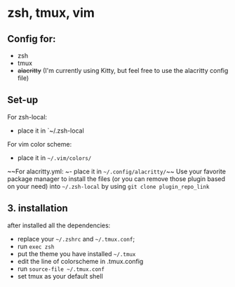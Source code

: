 # zsh, tmux, vim

## Config for:
- zsh
- tmux
- ~~alacritty~~
(I'm currently using Kitty, but feel free to use the alacritty config file)


## Set-up

For zsh-local:
- place it in `~/.zsh-local

For vim color scheme:
- place it in `~/.vim/colors/`

~~For alacritty.yml:
~- place it in `~/.config/alacritty/`~~
Use your favorite package manager to install the files (or you can remove those plugin based on your need) into `~/.zsh-local` by using `git clone plugin_repo_link`

## 3. installation
after installed all the dependencies:

- replace your `~/.zshrc` and `~/.tmux.conf`;
- run `exec zsh`
- put the theme you have installed `~/.tmux`
- edit the line of colorscheme in .tmux.config
- run `source-file ~/.tmux.conf`
- set tmux as your default shell
